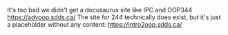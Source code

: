 It's too bad we didn't get a docusaurus site like IPC and OOP344
https://advoop.sdds.ca/
The site for 244 technically does exist, but it's just a placeholder without any content: https://intro2oop.sdds.ca/